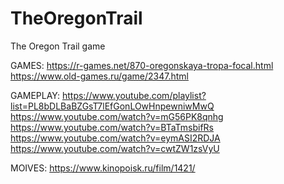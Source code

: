 # TheOregonTrail
The Oregon Trail game

GAMES:
https://r-games.net/870-oregonskaya-tropa-focal.html
https://www.old-games.ru/game/2347.html

GAMEPLAY:
https://www.youtube.com/playlist?list=PL8bDLBaBZGsT7lEfGonLOwHnpewniwMwQ
https://www.youtube.com/watch?v=mG56PK8qnhg
https://www.youtube.com/watch?v=BTaTmsbifRs
https://www.youtube.com/watch?v=eymASI2RDJA
https://www.youtube.com/watch?v=cwtZW1zsVyU

MOIVES:
https://www.kinopoisk.ru/film/1421/
